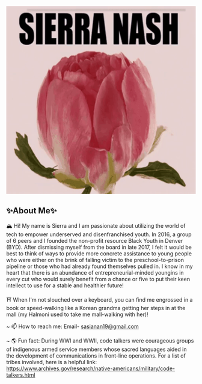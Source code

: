 <img src="peony.gif" width="100%" height="500px">

## ✨About Me✨ 

🏔️ Hi! My name is Sierra and I am passionate about utilizing the world of tech to empower underserved and disenfranchised youth. In 2016, a group of 6 peers and I founded the non-profit resource Black Youth in Denver (BYD). After dismissing myself from the board in late 2017, I felt it would be best to think of ways to provide more concrete assistance to young people who were either on the brink of falling victim to the preschool-to-prison pipeline or those who had already found themselves pulled in. I know in my heart that there is an abundance of entrepreneurial-minded youngins in every cut who would surely benefit from a chance or five to put their keen intellect to use for a stable and healthier future!

⛩️ When I'm not slouched over a keyboard, you can find me engrossed in a book or speed-walking like a Korean grandma getting her steps in at the mall (my Halmoni used to take me mall-walking with her)! 

~ 📫 How to reach me: Email- sasianan19@gmail.com 

~ 🌎 Fun fact: During WWI and WWII, code talkers were courageous groups of indigenous armed service members whose sacred languages aided in the development of communications in front-line operations. For a list of tribes involved, here is a helpful link: https://www.archives.gov/research/native-americans/military/code-talkers.html 
